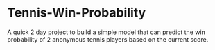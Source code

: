 # Tennis-Win-Probability
A quick 2 day project to build a simple model that can predict the win probability of 2 anonymous tennis players based on the current score. 

